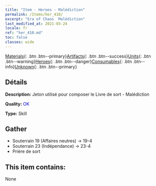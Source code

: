 ```yaml
---
title: "Item - Heroes - Malédiction"
permalink: /Items/her_410/
excerpt: "Era of Chaos  Malédiction"
last_modified_at: 2021-03-24
locale: fr
ref: "her_410.md"
toc: false
classes: wide
---
```

 [Materials](/fr/Items/){: .btn .btn--primary}[Artifacts](/fr/Items/Artifacts/){: .btn .btn--success}[Units](/fr/Items/Units/){: .btn .btn--warning}[Heroes](/fr/Items/Heroes/){: .btn .btn--danger}[Consumables](/fr/Items/Consumables/){: .btn .btn--info}[Unknown](/fr/Items/Unknown/){: .btn .btn--primary}

## Détails
 **Description:** Jeton utilisé pour composer le Livre de sort - Malédiction

 **Quality:** <span style="color: #0000CD">OK</span>

 **Type:** Skill

## Gather

*    Souterrain 19 (Affaires neutres) -> 19-4 
*    Souterrain 23 (Indépendance) -> 23-4 
*    Prière de sort 

## This item contains:

  None

